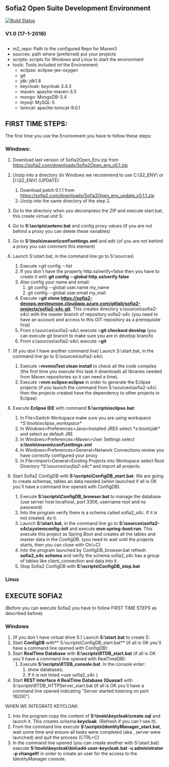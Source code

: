 ## Sofia2 Open Suite Development Environment

[![Build Status](http://sofia2-devops.westeurope.cloudapp.azure.com/jenkins/buildStatus/icon?job=select4cities/develop)](http://sofia2-devops.westeurope.cloudapp.azure.com/jenkins/view/SELECT4CITIES/job/select4cities/job/develop/)

### V1.0 (17-1-2018)


##

- m2_repo: Path to the configured Repo for Maven3
- sources: path where (preferred) put your projects
- scripts: scripts for Windows and Linux to start the environment
- tools: Tools included int the Environment:
	- eclipse: eclipse-jee-oxygen
	- git
	- jdk: jdk1.8
	- keycloak: keycloak 3.4.3
	- maven: apache-maven-3.5
	- mongo: MongoDB-3.4
	- mysql: MySQL-5
	- tomcat: apache-tomcat-9.0.1


## FIRST TIME STEPS:
The first time you use the Environment you have to follow these steps:

### Windows:
1. Download last version of Sofia2Open_Env.zip from https://sofia2.com/downloads/Sofia2Open_env_v0.1.zip
2. Unzip into a directory (in Windows we recommend to use C:\S2_ENV\ or D:\S2_ENV\)
(UPDATE)
	1. Download patch 0.1.1 from https://sofia2.com/downloads/Sofia2Open_env_update_v0.1.1.zip
	2. Unzip into the same directory of the step 2.

3. Go to the directory when you decompress the ZIP and execute start.bat, this create virtual unit S:
4. Go to **S:\scripts\setenv.bat** and config proxy values (if you are not behind a proxy you can delete these variables)
5. Go to **S:\tools\maven\conf\settings.xml** and edit <proxy> (of you are not behind a proxy you can comment this element)
6. Launch S:\start.bat, in the command line go to S:\sources\
	1. Execute >git config --list
	2. If you don´t have the property http.sslverify=false then you have to create it with **git config --global http.sslverify false**
	3. Also config your name and email:
		1. git config --global user.name my_name
		2. git config --global user.email my_mail 
	4. Execute >**git clone https://sofia2-devops.westeurope.cloudapp.azure.com/gitlab/sofia2-projects/sofia2-s4c.git**. This creates directory s:\sources\sofia2-s4c\ with the master branch of repository sofia2-s4c
	(you need to have an account and access to this GIT repository as a prerequisite first)
	5. From s:\sources\sofia2-s4c\ execute >**git checkout develop** (you can execute git branch to make sure you are in develop branch)
	6. From s:\sources\sofia2-s4c\ execute >**git** 
7. (If you don´t have another command line) Launch S:\start.bat, in the command line go to S:\sources\sofia2-s4c\ 
	1. Execute >**mvnnoTest clean install** to check all the code compiles (the first time you execute this task it downloads all libraries needed from Maven repositories so it can need a time).
	3. Execute >**mvn eclipse:eclipse** in order to generate the Eclipse projects (if you launch the command from S:\sources\sofia2-s4c\ then the projects created have the dependency to other projects in Eclipse)
7. Execute **Eclipse IDE** with command **S:\scripts\eclipse.bat**:
	1. In File>Switch Workspace make sure you are using workspace **S:\tools\eclipse_workspace\**
	2. In Windows>Preferences>Java>Installed JRES select **s:\tools\jdk\** and select as default JRE
	3. In Windows>Preferences>Maven>User Settings select **s:\tools\maven\conf\settings.xml**
	4. In Windows>Preferences>General>Network Connections review you have correctly configured your proxy
	5. In File>Import>General>Existing Projects into Workspace select Root Directory **S:\sources\sofia2-s4c\** and import all projects.
8. Start Sofia2 ConfigDB with **S:\scripts\ConfigDB_start.bat**. We are going to create schemas, tables an data needed (when launched if all is OK you´ll have a command line opened with ConfigDB).
	1. Execute **S:\scripts\ConfigDB_browser.bat** to manage the database (use server host localhost, port 3306, username root and no password)
	2. Into the program verify there is a schema called sofia2_s4c. If it is not created, do it.
	3.  Launch **S:\start.bat**, in the command line go to **S:\sources\sofia2-s4c\systemconfig-init** and execute **mvn spring-boot:run**. This execute this project as Spring Boot and creates all the tables and master data in the ConfigDB. (you need to wait until the projects starts, then you can close with Ctrl+C)
	4. Into the program launched by ConfigDB_browser.bat refresh **sofia2_s4c schema** and verify the schema sofia2_s4c has a group of tables like client_connection and data into it.			
	5. Stop Sofia2 ConfigDB with **S:\scripts\ConfigDB_stop.bat**


### Linux


## EXECUTE SOFIA2
(Before you can execute Sofia2 you have to follow FIRST TIME STEPS as described before)
### Windows
1. (If you don´t have virtual drive S:) Launch **S:\start.bat** to create S:
2. Start **ConfigDB** with** S:\scripts\ConfigDB_start.bat** (if all is OK you´ll have a command line opened with ConfigDB):
3. Start **RealTime Database** with **S:\scripts\RTDB_start.bat** 
(if all is OK you´ll have a command line opened with RealTimeDB):
	1. Execute **S:\scripts\RTDB_console.bat**. In the console enter:
		1. show databases; 
		2. If it is not listed >use sofia2_s4c
)
4. Start **REST Interface 4 RealTime Database (Quasar)** with S:\scripts\RTDB_HTTPServer_start.bat
(if all is OK you´ll have a command line opened indicating "Server started listening on port 18200")


WHEN WE INTEGRATE KEYCLOAK:
1. Into the program copy the content of **S:\tools\keycloak\create.sql** and launch it. This creates schema **keycloak**. (Refresh if you can´t see it).
2. From the command line execute **S:\scripts\IdentityManager_start.bat**,   wait some time and ensure all tasks were completed (aka , server were launched) and quit the process (CTRL+C)
3. In the command line opened (you can create another with S:\start.bat) execute **S:\tools\keycloak\bin\add-user-keycloak.bat -u administrator -p changeIt!** in order to create an user for the access to the IdentityManager console.
